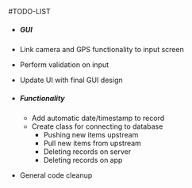 #TODO-LIST
- ##### GUI
 - Link camera and GPS functionality to input screen
 - Perform validation on input
 - Update UI with final GUI design

- ##### Functionality
  - Add automatic date/timestamp to record
  - Create class for connecting to database
    - Pushing new items upstream
    - Pull new items from upstream
    - Deleting records on server
    - Deleting records on app
 - General code cleanup
